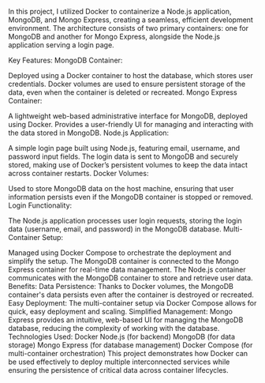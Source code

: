 In this project, I utilized Docker to containerize a Node.js application, MongoDB, and Mongo Express, creating a seamless, efficient development environment. The architecture consists of two primary containers: one for MongoDB and another for Mongo Express, alongside the Node.js application serving a login page.

Key Features:
MongoDB Container:

Deployed using a Docker container to host the database, which stores user credentials.
Docker volumes are used to ensure persistent storage of the data, even when the container is deleted or recreated.
Mongo Express Container:

A lightweight web-based administrative interface for MongoDB, deployed using Docker.
Provides a user-friendly UI for managing and interacting with the data stored in MongoDB.
Node.js Application:

A simple login page built using Node.js, featuring email, username, and password input fields.
The login data is sent to MongoDB and securely stored, making use of Docker’s persistent volumes to keep the data intact across container restarts.
Docker Volumes:

Used to store MongoDB data on the host machine, ensuring that user information persists even if the MongoDB container is stopped or removed.
Login Functionality:

The Node.js application processes user login requests, storing the login data (username, email, and password) in the MongoDB database.
Multi-Container Setup:

Managed using Docker Compose to orchestrate the deployment and simplify the setup.
The MongoDB container is connected to the Mongo Express container for real-time data management.
The Node.js container communicates with the MongoDB container to store and retrieve user data.
Benefits:
Data Persistence: Thanks to Docker volumes, the MongoDB container's data persists even after the container is destroyed or recreated.
Easy Deployment: The multi-container setup via Docker Compose allows for quick, easy deployment and scaling.
Simplified Management: Mongo Express provides an intuitive, web-based UI for managing the MongoDB database, reducing the complexity of working with the database.
Technologies Used:
Docker
Node.js (for backend)
MongoDB (for data storage)
Mongo Express (for database management)
Docker Compose (for multi-container orchestration)
This project demonstrates how Docker can be used effectively to deploy multiple interconnected services while ensuring the persistence of critical data across container lifecycles.
